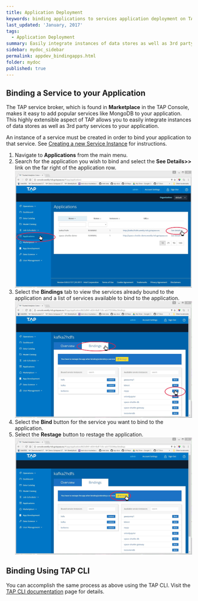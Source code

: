 ```yaml
---
title: Application Deployment
keywords: binding applications to services application deployment on TAP
last_updated: 'January, 2017'
tags:
  - Application Deployment
summary: Easily integrate instances of data stores as well as 3rd party services to your application. 
sidebar: mydoc_sidebar
permalink: appdev_bindingapps.html
folder: mydoc
published: true
---
```


## Binding a Service to your Application

The TAP service broker, which is found in **Marketplace** in the TAP Console, makes it easy to add popular services like MongoDB to your application. This highly extensible aspect of TAP allows you to easily integrate instances of data stores as well as 3rd party services to your application. 

An instance of a service must be created in order to bind your application to that service. See [Creating a new Service Instance](/Platform-Marketplace/marketplace_createinstance.md) for instructions.

1. Navigate to **Applications** from the main menu.
1. Search for the application you wish to bind and select the **See Details>>** link on the far right of the application row.
![appdeploy_binding_screen1.jpg](/images/appdeploy_binding_screen1.jpg)
1. Select the **Bindings** tab to view the services already bound to the application and a list of services available to bind to the application. 
![appdeploy_binding_screen2.jpg](/images/appdeploy_binding_screen2.jpg)
1. Select the **Bind** button for the service you want to bind to the application.
1. Select the **Restage** button to restage the application.  
![appdeploy_binding_screen3.jpg](/images/appdeploy_binding_screen3.jpg)

## Binding Using TAP CLI

You can accomplish the same process as above using the TAP CLI.  Visit the [TAP CLI documentation](/Reference-Documents/reference_cli.md) page for details. 

